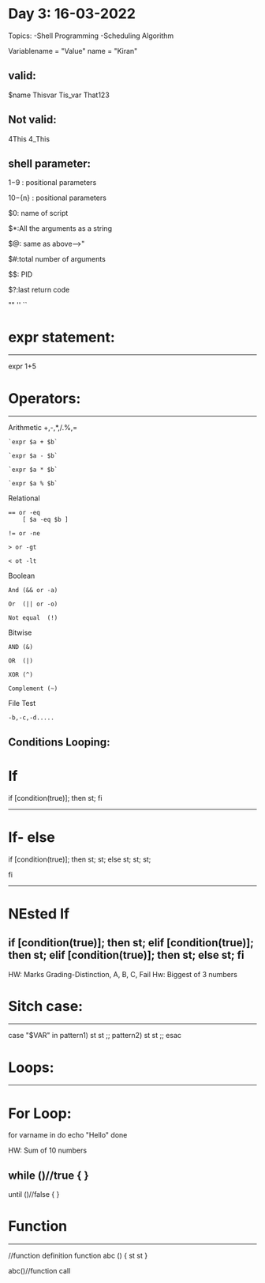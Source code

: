 
 Day 3: 16-03-2022
======================
Topics:
	-Shell Programming
	-Scheduling Algorithm
	
Variablename = "Value"
name = "Kiran"

valid:
-------
$name
Thisvar
Tis_var
That123

Not valid:
------------
4This
4_This


shell parameter:
-----------------
$1-$9 : positional parameters

${10}-${n} : positional parameters

$0: name of script

$*:All the arguments as a string

$@: same as above-->"

$#:total number of arguments

$$: PID

$?:last return code

""
''
``
# expr statement:
---------------
expr 1+5


# Operators:
----------

Arithmetic
	+,-,*,/.%,=
  
	`expr $a + $b`
  
	`expr $a - $b`
  
	`expr $a * $b`
  
	`expr $a % $b`
	
Relational

	== or -eq
		[ $a -eq $b ]
    
	!= or -ne
  
	> or -gt
  
	< ot -lt
  
Boolean

	And (&& or -a)
  
	Or  (|| or -o)
  
	Not equal  (!)
  
Bitwise

	AND (&)
  
	OR  (|)
  
	XOR (^)
  
	Complement (~)
  
File Test

	-b,-c,-d.....


Conditions Looping: 
-------------------
# If 
if [condition(true)];
then
	st;
fi

--------------------
# If- else

if [condition(true)];
then
	st;
	st;
else
	st;
	st;
	st;
	
fi

--------------------
# NEsted If

if [condition(true)];
then
	st;
elif [condition(true)];
then
	st;
elif [condition(true)];
then
	st;
else
	st;
fi
------------------------

HW: Marks Grading-Distinction, A, B, C, Fail
Hw: Biggest of 3 numbers


# Sitch case:
----------------

case "$VAR" in
pattern1)
	st
	st
	;;
pattern2)
	st
	st
	;;
esac

# Loops:
-------
# For Loop:

for varname in 
do
	echo "Hello"
done

HW: Sum of 10 numbers

while ()//true
{
}
--------

until ()//false
{
}

# Function 
---------------------
//function definition
function abc () {
	st
	st
}

abc()//function call
